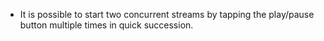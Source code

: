  * It is possible to start two concurrent streams by tapping the play/pause button multiple times in quick succession.